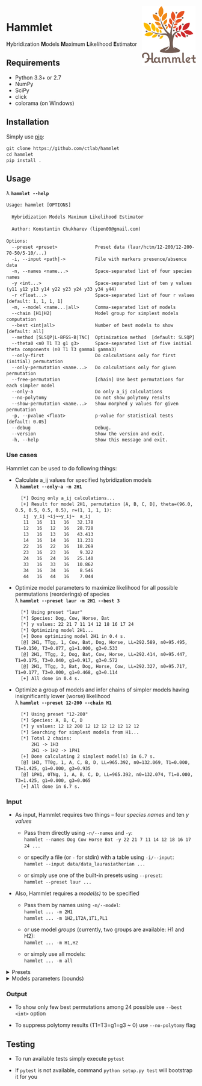 <img src="logo.png" height="160px" align="right" />

# Hammlet

**H**ybridiz**a**tion **M**odels **M**aximum **L**ikelihood **E**stima**t**or

## Requirements

* Python 3.3+ or 2.7
* NumPy
* SciPy
* click
* colorama (on Windows)

## Installation

Simply use [pip](https://pip.pypa.io/en/stable/quickstart/):

    git clone https://github.com/ctlab/hammlet
    cd hammlet
    pip install .

## Usage

λ **`hammlet --help`**

    Usage: hammlet [OPTIONS]

      Hybridization Models Maximum Likelihood Estimator

      Author: Konstantin Chukharev (lipen00@gmail.com)

    Options:
      --preset <preset>              Preset data (laur/hctm/12-200/12-200-70-50/5-10/...)
      -i, --input <path|->           File with markers presence/absence data
      -n, --names <name...>          Space-separated list of four species names
      -y <int...>                    Space-separated list of ten y values (y11 y12 y13 y14 y22 y23 y24 y33 y34 y44)
      -r <float...>                  Space-separated list of four r values  [default: 1, 1, 1, 1]
      -m, --model <name...|all>      Comma-separated list of models
      --chain [H1|H2]                Model group for simplest models computation
      --best <int|all>               Number of best models to show  [default: all]
      --method [SLSQP|L-BFGS-B|TNC]  Optimization method  [default: SLSQP]
      --theta0 <n0 T1 T3 g1 g3>      Space-separated list of five initial theta components (n0 T1 T3 gamma1 gamma3)
      --only-first                   Do calculations only for first (initial) permutation
      --only-permutation <name...>   Do calculations only for given permutation
      --free-permutation             [chain] Use best permutations for each simpler model
      --only-a                       Do only a_ij calculations
      --no-polytomy                  Do not show polytomy results
      --show-permutation <name...>   Show morphed y values for given permutation
      -p, --pvalue <float>           p-value for statistical tests  [default: 0.05]
      --debug                        Debug.
      --version                      Show the version and exit.
      -h, --help                     Show this message and exit.

### Use cases

Hammlet can be used to do following things:

* Calculate a_ij values for specified hybridization models<br>
    λ **`hammlet --only-a -m 2H1`**

        [*] Doing only a_ij calculations...
        [+] Result for model 2H1, permutation [A, B, C, D], theta=(96.0, 0.5, 0.5, 0.5, 0.5), r=(1, 1, 1, 1):
         ij  y_ij ~ij~~y_ij~  a_ij
         11   16   11   16   32.178
         12   16   12   16   28.728
         13   16   13   16   43.413
         14   16   14   16   11.231
         22   16   22   16   18.269
         23   16   23   16    9.322
         24   16   24   16   25.140
         33   16   33   16   10.862
         34   16   34   16    8.546
         44   16   44   16    7.044

* Optimize model parameters to maximize likelihood for all possible permutations (reorderings) of species<br>
    λ **`hammlet --preset laur -m 2H1 --best 3`**

        [*] Using preset "laur"
        [*] Species: Dog, Cow, Horse, Bat
        [*] y values: 22 21 7 11 14 12 18 16 17 24
        [*] Optimizing model 2H1...
        [+] Done optimizing model 2H1 in 0.4 s.
        [@] 2H1, TTgg, 1, Cow, Bat, Dog, Horse, LL=292.589, n0=95.495, T1=0.150, T3=0.077, g1=1.000, g3=0.533
        [@] 2H1, TTgg, 2, Dog, Bat, Cow, Horse, LL=292.414, n0=95.447, T1=0.175, T3=0.040, g1=0.917, g3=0.572
        [@] 2H1, TTgg, 3, Bat, Dog, Horse, Cow, LL=292.327, n0=95.717, T1=0.177, T3=0.000, g1=0.468, g3=0.114
        [+] All done in 0.4 s.

* Optimize a group of models and infer chains of simpler models having insignificantly lower (worse) likelihood<br>
    λ **`hammlet --preset 12-200 --chain H1`**

        [*] Using preset "12-200"
        [*] Species: A, B, C, D
        [*] y values: 12 12 200 12 12 12 12 12 12 12
        [*] Searching for simplest models from H1...
        [*] Total 2 chains:
            2H1 -> 1H3
            2H1 -> 1H2 -> 1PH1
        [+] Done calculating 2 simplest model(s) in 6.7 s.
        [@] 1H3, TT0g, 1, A, C, B, D, LL=965.392, n0=132.069, T1=0.000, T3=1.425, g1=0.000, g3=0.935
        [@] 1PH1, 0TNg, 1, A, B, C, D, LL=965.392, n0=132.074, T1=0.000, T3=1.425, g1=0.000, g3=0.065
        [+] All done in 6.7 s.

### Input

* As input, Hammlet requires two things – four _species names_ and ten _y values_

    - Pass them directly using `-n/--names` and `-y`:<br>
        `hammlet --names Dog Cow Horse Bat -y 22 21 7 11 14 12 18 16 17 24 ...`

    - or specify a file (or `-` for stdin) with a table using `-i/--input`:<br>
        `hammlet --input data/data_laurasiatherian ...`

    - or simply use one of the built-in presets using `--preset`:<br>
    `hammlet --preset laur ...`<br>

* Also, Hammlet requires a _model(s)_ to be specified

    - Pass them by names using `-m/--model`:<br>
        `hammlet ... -m 2H1`<br>
        `hammlet ... -m 1H2,1T2A,1T1,PL1`

    - or use model _groups_ (currently, two groups are available: H1 and H2):<br>
        `hammlet ... -m H1,H2`

    - or simply use all models:<br>
        `hammlet ... -m all`

<details>
<summary>Presets</summary>

|    Preset    |       Species names       |            y values            |
|:------------:|:-------------------------:|:------------------------------:|
|     laur     |     Dow Cow Horse Bat     |  22 21 7 11 14 12 18 16 17 24  |
|     hctm     | Human Colugo Tupaia Mouse |    10 8 7 4 21 7 2 39 30 28    |
|    12-200    |          A B C D          | 12 12 200 12 12 12 12 12 12 12 |
| 12-200-70-50 |          A B C D          | 12 200 12 70 12 12 12 50 12 12 |
|     5-10     |          A B C D          |  5 10 59 3 5 20 68 125 72 10   |

</details>

<details>
<summary>Models parameters (bounds)</summary>

| Name  | Mnemo | T1  | T3  | g1  | g3  |     | Name  | Mnemo | T1  | T3  | g1  | g3  |
|:-----:|:-----:|:---:|:---:|:---:|:---:|:---:|:-----:|:-----:|:---:|:---:|:---:|:---:|
|  2H1  | TTgg  |     |     |     |     |     |  2H2  | TTgg  |     |     |     |     |
|  1H1  | TTg0  |     |     |     |     |     | 2HA1  | TTg0  |     |     |     |     |
|  1H2  | TT1g  |     |     |  1  |  1  |     | 2HA2  | TTg1  |     |     |     |     |
|  1H3  | TT0g  |     |     |  0  |  0  |     | 2HB1  | TT0g  |     |     |  0  |  0  |
|  1H4  | TTg1  |     |     |     |     |     | 2HB2  | TT1g  |     |     |  1  |  1  |
|  1HP  | T0gg  |     |  0  |     |     |     |  2HP  | T0gg  |     |  0  |     |     |
|  1T1  | TT10  |     |     |  1  |  1  |     |  2T1  | TT01  |     |     |  0  |  0  |
|  1T2  | TT00  |     |     |  0  |  0  |     |  2T2  | TT00  |     |     |  0  |  0  |
| 1T2A  | TT01  |     |     |  0  |  0  |     | 2T2A  | TT01  |     |     |  0  |  0  |
| 1T2B  | TT11  |     |     |  1  |  1  |     | 2T2B  | TT11  |     |     |  1  |  1  |
| 1PH1  | 0TNg  |  0  |     | N/D | N/D |     | 2PH1  | 0TNg  |  0  |     | N/D | N/D |
| 1PH1A | T01g  |     |  0  |  1  |  1  |     | 2PH2  | T0g0  |     |  0  |     |     |
| 1PH2  | T0g0  |     |  0  |     |     |     | 2PH2A | T00g  |     |  0  |  0  |  0  |
| 1PH3  | T0g1  |     |  0  |     |     |     | 2PH2B | T01g  |     |  0  |  1  |  1  |
|  1P1  | 0TN0  |  0  |     | N/D | N/D |     | 2PH2C | T0g1  |     |  0  |     |     |
|  1P2  | T00N  |     |  0  |  0  |  0  |     |  2P1  | 0TN0  |  0  |     | N/D | N/D |
| 1P2A  | 0TN1  |  0  |     | N/D | N/D |     | 2P1A  | 0TN1  |  0  |     | N/D | N/D |
| 1P2B  | T011  |     |  0  |  1  |  1  |     |  2P2  | T000  |     |  0  |  0  |  0  |
|  1P3  | T010  |     |  0  |  1  |  1  |     | 2P2A  | T011  |     |  0  |  1  |  1  |
|  PL1  | 00NN  |  0  |  0  | N/D | N/D |     |  2P3  | T010  |     |  0  |  1  |  1  |
|  PL2  | 00NN  |  0  |  0  | N/D | N/D |     | 2P3A  | T001  |     |  0  |  0  |  0  |

</details>

### Output

* To show only few best permutations among 24 possible use `--best <int>` option

* To suppress polytomy results (T1=T3=g1=g3 ~ 0) use `--no-polytomy` flag

## Testing

* To run available tests simply execute `pytest`

* If `pytest` is not available, command `python setup.py test` will bootstrap it for you
